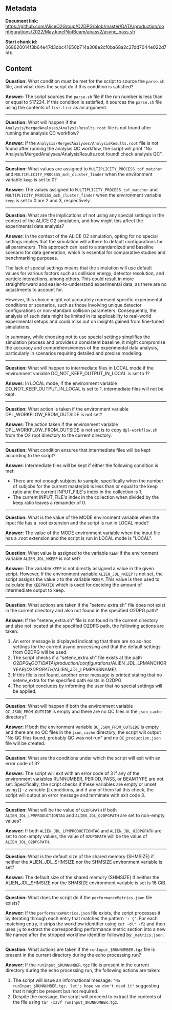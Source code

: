 ## Metadata

**Document link:** https://github.com/AliceO2Group/O2DPG/blob/master/DATA/production/configurations/2022/MayJunePilotBeam/apass2/async_pass.sh

**Start chunk id:** 068620014f3b64e47d3dbc41650b714a308e2cf0ba68a2c37dd7044e022d75fb

## Content

**Question:** What condition must be met for the script to source the `parse.sh` file, and what does the script do if this condition is satisfied?

**Answer:** The script sources the `parse.sh` file if the run number is less than or equal to 517224. If this condition is satisfied, it sources the `parse.sh` file using the contents of `list.list` as an argument.

---

**Question:** What will happen if the `Analysis/MergedAnalyses/AnalysisResults.root` file is not found after running the analysis QC workflow?

**Answer:** If the `Analysis/MergedAnalyses/AnalysisResults.root` file is not found after running the analysis QC workflow, the script will print "No Analysis/MergedAnalyses/AnalysisResults.root found! check analysis QC".

---

**Question:** What values are assigned to `MULTIPLICITY_PROCESS_tof_matcher` and `MULTIPLICITY_PROCESS_mch_cluster_finder` when the environment variable `keep` is set to 0?

**Answer:** The values assigned to `MULTIPLICITY_PROCESS_tof_matcher` and `MULTIPLICITY_PROCESS_mch_cluster_finder` when the environment variable `keep` is set to 0 are 2 and 3, respectively.

---

**Question:** What are the implications of not using any special settings in the context of the ALICE O2 simulation, and how might this affect the experimental data analysis?

**Answer:** In the context of the ALICE O2 simulation, opting for no special settings implies that the simulation will adhere to default configurations for all parameters. This approach can lead to a standardized and baseline scenario for data generation, which is essential for comparative studies and benchmarking purposes. 

The lack of special settings means that the simulation will use default values for various factors such as collision energy, detector resolution, and particle interactions, among others. This could result in more straightforward and easier-to-understand experimental data, as there are no adjustments to account for.

However, this choice might not accurately represent specific experimental conditions or scenarios, such as those involving unique detector configurations or non-standard collision parameters. Consequently, the analysis of such data might be limited in its applicability to real-world experimental setups and could miss out on insights gained from fine-tuned simulations.

In summary, while choosing not to use special settings simplifies the simulation process and provides a consistent baseline, it might compromise the accuracy and comprehensiveness of the experimental data analysis, particularly in scenarios requiring detailed and precise modeling.

---

**Question:** What will happen to intermediate files in LOCAL mode if the environment variable DO_NOT_KEEP_OUTPUT_IN_LOCAL is set to 1?

**Answer:** In LOCAL mode, if the environment variable DO_NOT_KEEP_OUTPUT_IN_LOCAL is set to 1, intermediate files will not be kept.

---

**Question:** What action is taken if the environment variable DPL_WORKFLOW_FROM_OUTSIDE is not set?

**Answer:** The action taken if the environment variable DPL_WORKFLOW_FROM_OUTSIDE is not set is to copy `dpl-workflow.sh` from the O2 root directory to the current directory.

---

**Question:** What condition ensures that intermediate files will be kept according to the script?

**Answer:** Intermediate files will be kept if either the following condition is met:

- There are not enough subjobs to sample, specifically when the number of subjobs for the current masterjob is less than or equal to the keep ratio and the current INPUT_FILE's index in the collection is 1.
- The current INPUT_FILE's index in the collection when divided by the keep ratio leaves a remainder of 0.

---

**Question:** What is the value of the MODE environment variable when the input file has a .root extension and the script is run in LOCAL mode?

**Answer:** The value of the MODE environment variable when the input file has a .root extension and the script is run in LOCAL mode is "LOCAL".

---

**Question:** What value is assigned to the variable `KEEP` if the environment variable `ALIEN_JDL_NKEEP` is not set?

**Answer:** The variable `KEEP` is not directly assigned a value in the given script. However, if the environment variable `ALIEN_JDL_NKEEP` is not set, the script assigns the value `2` to the variable `NKEEP`. This value is then used to calculate the `KEEPRATIO` which is used for deciding the amount of intermediate output to keep.

---

**Question:** What actions are taken if the "setenv_extra.sh" file does not exist in the current directory and also not found in the specified O2DPG path?

**Answer:** If the "setenv_extra.sh" file is not found in the current directory and also not located at the specified O2DPG path, the following actions are taken:

1. An error message is displayed indicating that there are no ad-hoc settings for the current async processing and that the default settings from O2DPG will be used.
2. The script checks if a "setenv_extra.sh" file exists at the path $O2DPG_ROOT/DATA/production/configurations/$ALIEN_JDL_LPMANCHORYEAR/$O2DPGPATH/$ALIEN_JDL_LPMPASSNAME/.
3. If this file is not found, another error message is printed stating that no setenv_extra for the specified path exists in O2DPG.
4. The script concludes by informing the user that no special settings will be applied.

---

**Question:** What will happen if both the environment variable `QC_JSON_FROM_OUTSIDE` is empty and there are no QC files in the `json_cache` directory?

**Answer:** If both the environment variable `QC_JSON_FROM_OUTSIDE` is empty and there are no QC files in the `json_cache` directory, the script will output "No QC files found, probably QC was not run" and no `QC_production.json` file will be created.

---

**Question:** What are the conditions under which the script will exit with an error code of 3?

**Answer:** The script will exit with an error code of 3 if any of the environment variables RUNNUMBER, PERIOD, PASS, or BEAMTYPE are not set. Specifically, the script checks if these variables are empty or unset using [[ -z variable ]] conditions, and if any of them fail this check, the script will output an error message and terminate with exit code 3.

---

**Question:** What will be the value of `O2DPGPATH` if both `ALIEN_JDL_LPMPRODUCTIONTAG` and `ALIEN_JDL_O2DPGPATH` are set to non-empty values?

**Answer:** If both `ALIEN_JDL_LPMPRODUCTIONTAG` and `ALIEN_JDL_O2DPGPATH` are set to non-empty values, the value of `O2DPGPATH` will be the value of `ALIEN_JDL_O2DPGPATH`.

---

**Question:** What is the default size of the shared memory (SHMSIZE) if neither the ALIEN_JDL_SHMSIZE nor the SHMSIZE environment variable is set?

**Answer:** The default size of the shared memory (SHMSIZE) if neither the ALIEN_JDL_SHMSIZE nor the SHMSIZE environment variable is set is 16 GiB.

---

**Question:** What does the script do if the `performanceMetrics.json` file exists?

**Answer:** If the `performanceMetrics.json` file exists, the script processes it by iterating through each entry that matches the pattern `': {'`. For each matching entry, it strips the workflow identifier using `cut -d\" -f2` and then uses `jq` to extract the corresponding performance metric section into a new file named after the stripped workflow identifier followed by `_metrics.json`.

---

**Question:** What actions are taken if the `runInput_$RUNNUMBER.tgz` file is present in the current directory during the echo processing run?

**Answer:** If the `runInput_$RUNNUMBER.tgz` file is present in the current directory during the echo processing run, the following actions are taken:

1. The script will issue an informational message: `"No runInput_$RUNNUMBER.tgz, let's hope we don't need it"` suggesting that it might be present but not required.
2. Despite the message, the script will proceed to extract the contents of the file using `tar -xzvf runInput_$RUNNUMBER.tgz`.